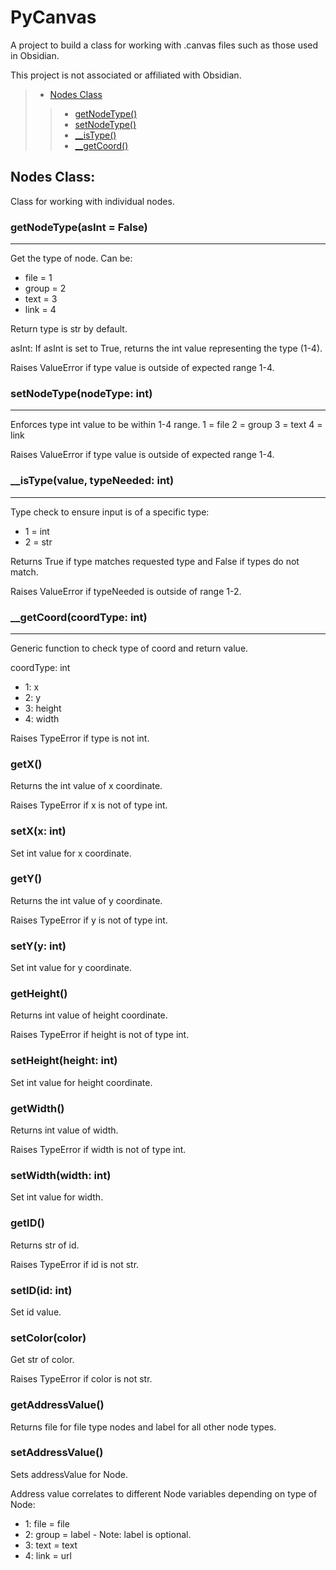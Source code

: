 # PyCanvas
A project to build a class for working with .canvas files such as those used in Obsidian. 

This project is not associated or affiliated with Obsidian.

> - [Nodes Class](#nodes-class)
>> - [getNodeType()](#getnodetypeasint--false)
>> - [setNodeType()](#setnodetypenodetype-int)
>> - [__isType()](#__istypevalue-typeneeded-int)
>> - [__getCoord()](#__getcoordcoordtype-int)

## Nodes Class:
Class for working with individual nodes.

### getNodeType(asInt = False)
---
Get the type of node. Can be: 
- file = 1 
- group = 2
- text = 3
- link = 4

Return type is str by default.

asInt: If asInt is set to True, returns the int value representing the type (1-4).

Raises ValueError if type value is outside of expected range 1-4.

### setNodeType(nodeType: int)
---
Enforces type int value to be within 1-4 range.
1 = file
2 = group
3 = text
4 = link

Raises ValueError if type value is outside of expected range 1-4.

### __isType(value, typeNeeded: int)
---
Type check to ensure input is of a specific type:
- 1 = int
- 2 = str

Returns True if type matches requested type and False if types do not match.

Raises ValueError if typeNeeded is outside of range 1-2.

### __getCoord(coordType: int)
---
Generic function to check type of coord and return value.

coordType: int
- 1: x
- 2: y
- 3: height
- 4: width

Raises TypeError if type is not int.

### getX()
Returns the int value of x coordinate.

Raises TypeError if x is not of type int.

### setX(x: int)
Set int value for x coordinate.

### getY()
Returns the int value of y coordinate.

Raises TypeError if y is not of type int.

### setY(y: int)
Set int value for y coordinate.

### getHeight()
Returns int value of height coordinate.

Raises TypeError if height is not of type int.

### setHeight(height: int)
Set int value for height coordinate.

### getWidth()
Returns int value of width.

Raises TypeError if width is not of type int.

### setWidth(width: int)
Set int value for width.

### getID()
Returns str of id.

Raises TypeError if id is not str.

### setID(id: int) 
Set id value.

### setColor(color)
Get str of color.

Raises TypeError if color is not str.

### getAddressValue()
Returns file for file type nodes and label for all other node types.

### setAddressValue()
Sets addressValue for Node.

Address value correlates to different Node variables depending on type of Node:
- 1: file = file
- 2: group = label - Note: label is optional.
- 3: text = text
- 4: link = url